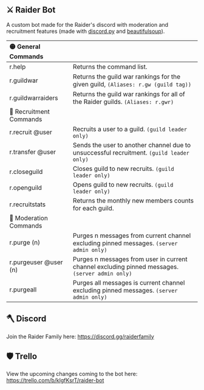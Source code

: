 ## ⚔️ Raider Bot
A custom bot made for the Raider's discord with moderation and recruitment features (made with [discord.py](https://discordpy.readthedocs.io/en/stable/api.html#) and [beautifulsoup](https://www.crummy.com/software/BeautifulSoup/bs4/doc/)).

| 🟡 General Commands | |
| :--- | --- |
| r.help	| Returns the command list. |
| r.guildwar	| Returns the guild war rankings for the given guild, `(Aliases: r.gw (guild tag))` |
| r.guildwarraiders	| Returns the guild war rankings for all of the Raider guilds. `(Aliases: r.gwr)` |
| 🔴 Recruitment Commands | |
| r.recruit @user	| Recruits a user to a guild. `(guild leader only)` |
| r.transfer @user	| Sends the user to another channel due to unsuccessful recruitment. `(guild leader only)` |
| r.closeguild	| Closes guild to new recruits. `(guild leader only)` |
| r.openguild	| Opens guild to new recruits. `(guild leader only)` |
| r.recruitstats	| Returns the monthly new members counts for each guild. |
| 🔵 Moderation Commands | |
| r.purge (n)	| Purges n messages from current channel excluding pinned messages. `(server admin only)` |
| r.purgeuser @user (n)	| Purges n messages from user in current channel excluding pinned messages. `(server admin only)` |
| r.purgeall	| Purges all messages is current channel excluding pinned messages. `(server admin only)` |

## 🪓 Discord
Join the Raider Family here: https://discord.gg/raiderfamily

## 🛡 Trello
View the upcoming changes coming to the bot here: https://trello.com/b/klgfKsrT/raider-bot
